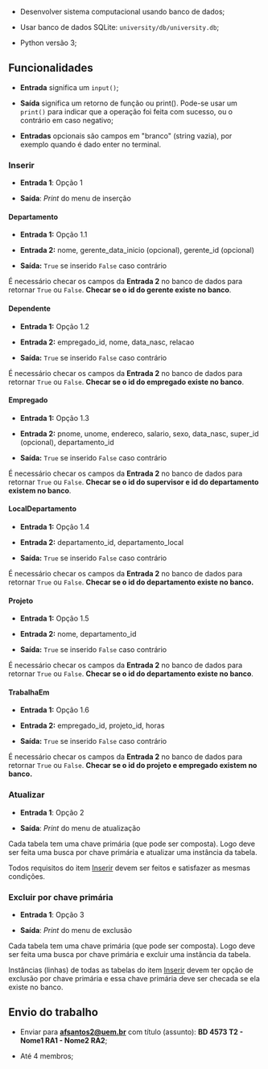 * Desenvolver sistema computacional usando banco de dados;

* Usar banco de dados SQLite: `university/db/university.db`;
* Python versão 3;

## Funcionalidades

* **Entrada** significa um `input()`;

* **Saída** significa um retorno de função ou print(). Pode-se usar um `print()`
  para indicar que a operação foi feita com sucesso, ou o contrário em caso negativo;

* **Entradas** opcionais são campos em "branco" (string vazia), por exemplo quando
  é dado enter no terminal.

### Inserir

* **Entrada 1**: Opção 1

* **Saída**: *Print* do menu de inserção

#### Departamento

* **Entrada 1:** Opção 1.1

* **Entrada 2:** nome, gerente_data_inicio (opcional), gerente_id (opcional)

* **Saída:** `True` se inserido `False` caso contrário

É necessário checar os campos da **Entrada 2** no banco de dados para
retornar `True` ou `False`. **Checar se o id do gerente existe no banco**.

#### Dependente

* **Entrada 1:** Opção 1.2

* **Entrada 2:** empregado_id, nome, data_nasc, relacao

* **Saída:** `True` se inserido `False` caso contrário

É necessário checar os campos da **Entrada 2** no banco de dados para
retornar `True` ou `False`. **Checar se o id do empregado existe no banco**.

#### Empregado

* **Entrada 1:** Opção 1.3

* **Entrada 2:** pnome, unome, endereco, salario, sexo, data_nasc, super_id (opcional), departamento_id

* **Saída:** `True` se inserido `False` caso contrário

É necessário checar os campos da **Entrada 2** no banco de dados para
retornar `True` ou `False`. **Checar se o id do supervisor e id do
departamento existem no banco**.

#### LocalDepartamento

* **Entrada 1:** Opção 1.4

* **Entrada 2:** departamento_id, departamento_local

* **Saída:** `True` se inserido `False` caso contrário

É necessário checar os campos da **Entrada 2** no banco de dados para
retornar `True` ou `False`. **Checar se o id do departamento existe no banco.**

#### Projeto

* **Entrada 1:** Opção 1.5

* **Entrada 2:** nome, departamento_id

* **Saída:** `True` se inserido `False` caso contrário

É necessário checar os campos da **Entrada 2** no banco de dados para
retornar `True` ou `False`. **Checar se o id do departamento existe no banco**.

#### TrabalhaEm

* **Entrada 1:** Opção 1.6

* **Entrada 2:** empregado_id, projeto_id, horas

* **Saída:** `True` se inserido `False` caso contrário

É necessário checar os campos da **Entrada 2** no banco de dados para
retornar `True` ou `False`. **Checar se o id do projeto e empregado
existem no banco.**

### Atualizar

* **Entrada 1**: Opção 2

* **Saída**: *Print* do menu de atualização

Cada tabela tem uma chave primária (que pode ser composta). Logo deve ser feita
uma busca por chave primária e atualizar uma instância da tabela.

Todos requisitos do item [Inserir](#inserir) devem ser feitos e satisfazer as
mesmas condições.

### Excluir por chave primária

* **Entrada 1**: Opção 3

* **Saída**: *Print* do menu de exclusão

Cada tabela tem uma chave primária (que pode ser composta). Logo deve ser feita
uma busca por chave primária e excluir uma instância da tabela.

Instâncias (linhas) de todas as tabelas do item [Inserir](#inserir) devem ter
opção de exclusão por chave primária e essa chave primária deve ser checada se
ela existe no banco.

## Envio do trabalho

* Enviar para **afsantos2@uem.br** com título (assunto): **BD 4573 T2 - Nome1 RA1 - Nome2 RA2**;

* Até 4 membros;
